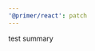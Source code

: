 ```yaml
---
'@primer/react': patch
---
```


test summary

<!-- Changed components: Dialog, AvatarStack, Checkbox, Label, Octicon, RelativeTime, Invalid -->
